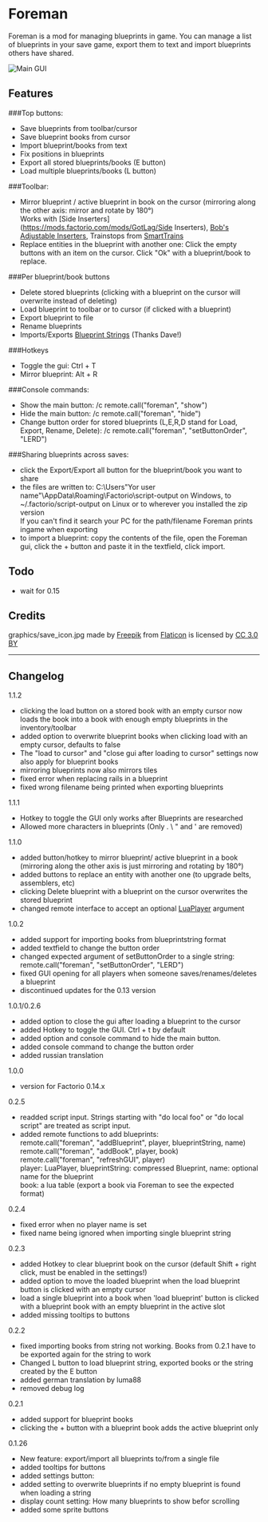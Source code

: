 # Foreman

Foreman is a mod for managing blueprints in game. You can manage a list of blueprints in your save game, export them to text and import blueprints others have shared.

![Main GUI](http://i.imgur.com/6SL6FNE.png)

Features
---
###Top buttons:

 - Save blueprints from toolbar/cursor
 - Save blueprint books from cursor
 - Import blueprint/books from text
 - Fix positions in blueprints
 - Export all stored blueprints/books (E button)
 - Load multiple blueprints/books (L button)
 
###Toolbar:

 - Mirror blueprint / active blueprint in book on the cursor (mirroring along the other axis: mirror and rotate by 180°)  
 Works with [Side Inserters](https://mods.factorio.com/mods/GotLag/Side Inserters), [Bob's Adjustable Inserters](https://mods.factorio.com/mods/Bobingabout/bobinserters), Trainstops from [SmartTrains](https://mods.factorio.com/mods/Choumiko/SmartTrains)
 - Replace entities in the blueprint with another one: Click the empty buttons with an item on the cursor. Click "Ok" with a blueprint/book to replace.

###Per blueprint/book buttons

 - Delete stored blueprints (clicking with a blueprint on the cursor will overwrite instead of deleting)
 - Load blueprint to toolbar or to cursor (if clicked with a blueprint)
 - Export blueprint to file
 - Rename blueprints
 - Imports/Exports [Blueprint Strings](https://mods.factorio.com/mods/DaveMcW/blueprint-string)  (Thanks Dave!)

###Hotkeys

 - Toggle the gui: Ctrl + T
 - Mirror blueprint: Alt + R
 
###Console commands:
 
 - Show the main button: /c remote.call("foreman", "show")  
 - Hide the main button: /c remote.call("foreman", "hide")
 - Change button order for stored blueprints (L,E,R,D stand for Load, Export, Rename, Delete): /c remote.call("foreman", "setButtonOrder", "LERD")

###Sharing blueprints across saves:

 - click the Export/Export all button for the blueprint/book you want to share
 - the files are written to:  C:\Users\"Yor user name"\AppData\Roaming\Factorio\script-output on Windows,  to ~/.factorio/script-output on Linux or to wherever you installed the zip version  
 If you can't find it search your PC for the path/filename Foreman prints ingame when exporting
 - to import a blueprint: copy the contents of the file, open the Foreman gui, click the + button and paste it in the textfield, click import.


Todo
---
- wait for 0.15

Credits
---
graphics/save_icon.jpg made by [Freepik](http://www.freepik.com) from [Flaticon](http://www.flaticon.com) is licensed by [CC 3.0 BY](http://creativecommons.org/licenses/by/3.0/)

***
Changelog
---
1.1.2

 - clicking the load button on a stored book with an empty cursor now loads the book into a book with enough empty blueprints in the inventory/toolbar
 - added option to overwrite blueprint books when clicking load with an empty cursor, defaults to false
 - The "load to cursor" and "close gui after loading to cursor" settings now also apply for blueprint books
 - mirroring blueprints now also mirrors tiles
 - fixed error when replacing rails in a blueprint
 - fixed wrong filename being printed when exporting blueprints

1.1.1
 
 - Hotkey to toggle the GUI only works after Blueprints are researched
 - Allowed more characters in blueprints (Only . \ " and ' are removed)

1.1.0

 - added button/hotkey to mirror blueprint/ active blueprint in a book (mirroring along the other axis is just mirroring and rotating by 180°)
 - added buttons to replace an entity with another one (to upgrade belts, assemblers, etc)
 - clicking Delete blueprint with a blueprint on the cursor overwrites the stored blueprint
 - changed remote interface to accept an optional [LuaPlayer](http://lua-api.factorio.com/latest/LuaPlayer.html) argument

1.0.2

 - added support for importing books from blueprintstring format
 - added textfield to change the button order
 - changed expected argument of setButtonOrder to a single string: remote.call("foreman", "setButtonOrder", "LERD")
 - fixed GUI opening for all players when someone saves/renames/deletes a blueprint
 - discontinued updates for the 0.13 version

1.0.1/0.2.6
 
 - added option to close the gui after loading a blueprint to the cursor
 - added Hotkey to toggle the GUI. Ctrl + t by default
 - added option and console command to hide the main button.
 - added console command to change the button order
 - added russian translation

1.0.0

 - version for Factorio 0.14.x

0.2.5

 - readded script input. Strings starting with "do local foo" or "do local script" are treated as script input.
 - added remote functions to add blueprints:  
  remote.call("foreman", "addBlueprint", player, blueprintString, name)  
  remote.call("foreman", "addBook", player, book)  
  remote.call("foreman", "refreshGUI", player)  
  player: LuaPlayer, blueprintString: compressed Blueprint, name: optional name for the blueprint  
  book: a lua table (export a book via Foreman to see the expected format)

0.2.4

- fixed error when no player name is set
- fixed name being ignored when importing single blueprint string

0.2.3

- added Hotkey to clear blueprint book on the cursor (default Shift + right click, must be enabled in the settings!)
- added option to move the loaded blueprint when the load blueprint button is clicked with an empty cursor
- load a single blueprint into a book when 'load blueprint' button is clicked with a blueprint book with an empty blueprint in the active slot
- added missing tooltips to buttons

0.2.2

- fixed importing books from string not working. Books from 0.2.1 have to be exported again for the string to work
- Changed L button to load blueprint string, exported books or the string created by the E button
- added german translation by luma88
- removed debug log

0.2.1

- added support for blueprint books
- clicking the + button with a blueprint book adds the active blueprint only

0.1.26

- New feature: export/import all blueprints to/from a single file
- added tooltips for buttons
- added settings button:
 - added setting to overwrite blueprints if no empty blueprint is found when loading a string
 - display count setting: How many blueprints to show befor scrolling
- added some sprite buttons